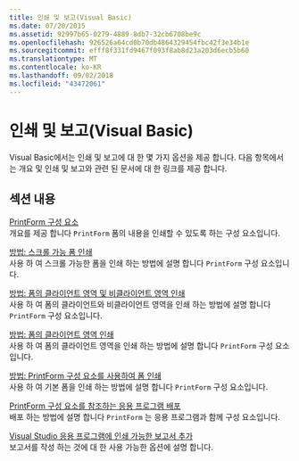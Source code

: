 ```yaml
---
title: 인쇄 및 보고(Visual Basic)
ms.date: 07/20/2015
ms.assetid: 92997b65-0279-4889-8db7-32cb6708be9c
ms.openlocfilehash: 926526a64cd0b70db4864329454fbc42f3e34b1e
ms.sourcegitcommit: efff8f331fd9467f093f8ab8d23a203d6ecb5b60
ms.translationtype: MT
ms.contentlocale: ko-KR
ms.lasthandoff: 09/02/2018
ms.locfileid: "43472061"
---
```

# <a name="printing-and-reporting-visual-basic"></a>인쇄 및 보고(Visual Basic)
Visual Basic에서는 인쇄 및 보고에 대 한 몇 가지 옵션을 제공 합니다. 다음 항목에서는 개요 및 인쇄 및 보고와 관련 된 문서에 대 한 링크를 제공 합니다.  
  
## <a name="in-this-section"></a>섹션 내용  
 [PrintForm 구성 요소](../../../visual-basic/developing-apps/printing/printform-component.md)  
 개요를 제공 합니다 `PrintForm` 폼의 내용을 인쇄할 수 있도록 하는 구성 요소입니다.  
  
 [방법: 스크롤 가능 폼 인쇄](../../../visual-basic/developing-apps/printing/how-to-print-a-scrollable-form.md)  
 사용 하 여 스크롤 가능한 폼을 인쇄 하는 방법에 설명 합니다 `PrintForm` 구성 요소입니다.  
  
 [방법: 폼의 클라이언트 영역 및 비클라이언트 영역 인쇄](../../../visual-basic/developing-apps/printing/how-to-print-client-and-non-client-areas-of-a-form.md)  
 사용 하 여 폼의 클라이언트와 비클라이언트 영역을 인쇄 하는 방법에 설명 합니다 `PrintForm` 구성 요소입니다.  
  
 [방법: 폼의 클라이언트 영역 인쇄](../../../visual-basic/developing-apps/printing/how-to-print-the-client-area-of-a-form.md)  
 사용 하 여 폼의 클라이언트 영역을 인쇄 하는 방법에 설명 합니다 `PrintForm` 구성 요소입니다.  
  
 [방법: PrintForm 구성 요소를 사용하여 폼 인쇄](../../../visual-basic/developing-apps/printing/how-to-print-a-form-by-using-the-printform-component.md)  
 사용 하 여 기본 폼을 인쇄 하는 방법에 설명 합니다 `PrintForm` 구성 요소입니다.  
  
 [PrintForm 구성 요소를 참조하는 응용 프로그램 배포](../../../visual-basic/developing-apps/printing/deploying-applications-that-reference-the-printform-component.md)  
 배포 하는 방법에 설명 합니다 `PrintForm` 는 응용 프로그램과 함께 구성 요소입니다.  
  
 [Visual Studio 응용 프로그램에 인쇄 가능한 보고서 추가](../../../visual-basic/developing-apps/printing/adding-printable-reports-to-visual-studio-applications.md)  
 보고서를 작성 하는 것에 대 한 사용 가능한 옵션에 설명 합니다.
